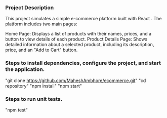 ### Project Description

This project simulates a simple e-commerce platform built with React . The platform includes two main pages:

Home Page: Displays a list of products with their names, prices, and a button to view details of each product.
Product Details Page: Shows detailed information about a selected product, including its description, price, and an "Add to Cart" button.

### Steps to install dependencies, configure the project, and start the application.

"git clone https://github.com/MaheshAmbhore/ecommerce.git"
"cd repository"
"npm install"
"npm start"

### Steps to run unit tests.
"npm test"